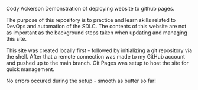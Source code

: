 Cody Ackerson Demonstration of deploying website to github pages.

The purpose of this repository is to practice and learn skills related to DevOps and automation of the SDLC.
The contents of this website are not as important as the background steps taken when updating and managing this site. 

This site was created locally first - followed by initializing a git repository via the shell.
After that a remote connection was made to my GitHub account and pushed up to the main branch.
Git Pages was setup to host the site for quick management.

No errors occured during the setup - smooth as butter so far!
